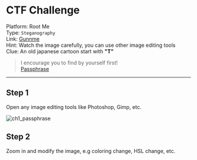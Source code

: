 # CTF Challenge

Platform: Root Me </br>
Type: `Steganography` </br>
Link: [Gunnme](https://www.root-me.org/en/Challenges/Steganography/Gunnm?action_solution=voir#ancre_solution) </br>
Hint: Watch the image carefully, you can use other image editing tools </br>
Clue: An old japanese cartoon start with **"T"** </br>

> I encourage you to find by yourself first! </br>
[Passphrase](./passphrase.txt) </br>

---

## Step 1
Open any image editing tools like Photoshop, Gimp, etc. </br>

![ch1_passphrase](./ch1_passphrase.png) </br>

## Step 2
Zoom in and modify the image, e.g coloring change, HSL change, etc. </br>